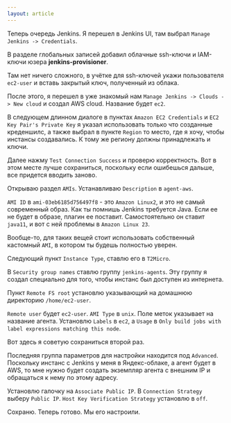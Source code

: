 ```yaml
---
layout: article
---
```

Теперь очередь Jenkins. Я перешел в Jenkins UI, там выбрал `Manage Jenkins -> Credentials`.

В разделе глобальных записей добавил облачные ssh-ключи и IAM-ключи юзера **jenkins-provisioner**.

Там нет ничего сложного, в учётке для ssh-ключей укажи пользователя `ec2-user` и вставь закрытый ключ, полученный из облака.

После этого, я перешел в уже знакомый нам `Manage Jenkins -> Clouds -> New cloud` и создал AWS cloud. Название будет `ec2`.

В следующем длинном диалоге в пунктах `Amazon EC2 Credentials` и `EC2 Key Pair's Private Key` я указал использовать только что созданные креденшилс, а также выбрал в пункте `Region` то место, где я хочу, чтобы инстансы создавались. К тому же региону должны принадлежать и ключи.

Далее нажму `Test Connection Success` и проверю корректность. Вот в этом месте лучше сохраниться, поскольку если ошибешься дальше, все придется вводить заново.

Открываю раздел `AMIs`. Устанавливаю `Description` в `agent-aws`.

`AMI ID` в `ami-03eb6185d756497f8` - это `Amazon Linux2`, и это не самый современный образ. Как ты помнишь Jenkins требуется Java. Если ее не будет в образе, плагин ее поставит. Самостоятельно он ставит `java11`, и вот с ней проблемы в `Amazon Linux 23`.

Вообще-то, для таких вещей стоит использовать собственный кастомный `AMI`, в котором ты будешь полностью уверен.

Следующий пункт `Instance Type`, ставлю его в `T2Micro`.

В `Security group names` ставлю группу `jenkins-agents`. Эту группу я создал специально для того, чтобы инстанс был доступен из интернета.

Пункт `Remote FS root` установлю указывающий на домашнюю директорию `/home/ec2-user`.

`Remote user` будет `ec2-user`. `AMI Type` в `unix`. Поле меток указывает на название агента. Установлю `Labels` в `ec2`, а `Usage` в `Only build jobs with label expressions matching this node`.

Вот здесь я советую сохраниться второй раз.

Последняя группа параметров для настройки находится под `Advanced`. Поскольку инстанс с Jenkins у меня в Яндекс-облаке, а агент будет в AWS, то мне нужно будет создать экземпляр агента с внешним IP и обращаться к нему по этому адресу.

Установлю галочку на `Associate Public IP`. В `Connection Strategy` выберу `Public IP`. `Host Key Verification Strategy` установлю в `off`.

Сохраню. Теперь готово. Мы его настроили.
